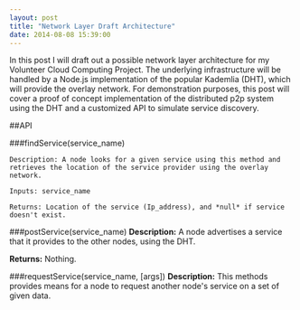 ```yaml
---
layout: post
title: "Network Layer Draft Architecture"
date: 2014-08-08 15:39:00
---
```


In this post I will draft out a possible network layer architecture for my Volunteer Cloud Computing Project. The underlying infrastructure will be handled by a Node.js implementation of the popular Kademlia (DHT), which will provide the overlay network. For demonstration purposes, this post will cover a proof of concept implementation of the distributed p2p system using the DHT and a customized API to simulate service discovery.

##API

###findService(service_name)
```
Description: A node looks for a given service using this method and retrieves the location of the service provider using the overlay network.

Inputs: service_name

Returns: Location of the service (Ip_address), and *null* if service doesn't exist.
```

###postService(service_name)
**Description:** A node advertises a service that it provides to the other nodes, using the DHT.

**Returns:** Nothing.

###requestService(service_name, [args])
**Description:** This methods provides means for a node to request another node's service on a set of given data. 
